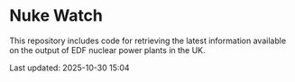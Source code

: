 # Nuke Watch

This repository includes code for retrieving the latest information available on the output of EDF nuclear power plants in the UK.

Last updated: 2025-10-30 15:04